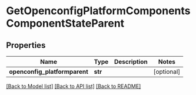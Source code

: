# GetOpenconfigPlatformComponentsComponentStateParent

## Properties
Name | Type | Description | Notes
------------ | ------------- | ------------- | -------------
**openconfig_platformparent** | **str** |  | [optional] 

[[Back to Model list]](../README.md#documentation-for-models) [[Back to API list]](../README.md#documentation-for-api-endpoints) [[Back to README]](../README.md)


